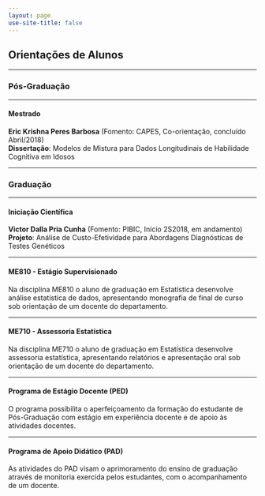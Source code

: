 ```yaml
---
layout: page
use-site-title: false
---
```


<link rel="stylesheet" href="https://use.fontawesome.com/releases/v5.2.0/css/all.css" integrity="sha384-hWVjflwFxL6sNzntih27bfxkr27PmbbK/iSvJ+a4+0owXq79v+lsFkW54bOGbiDQ" crossorigin="anonymous">

## <i class="fas fa-users"></i> Orientações de Alunos

----

### Pós-Graduação

----

#### Mestrado

**Eric Krishna Peres Barbosa** (Fomento: CAPES, Co-orientação, concluído Abril/2018) <br />
**Dissertação**: Modelos de Mistura para Dados Longitudinais de Habilidade Cognitiva em Idosos

----

### Graduação

----

#### Iniciação Científica

**Victor Dalla Pria Cunha** (Fomento: PIBIC, Início 2S2018, em andamento) <br />
**Projeto**: Análise de Custo-Efetividade para Abordagens Diagnósticas de Testes Genéticos

----

#### ME810 - Estágio Supervisionado
Na disciplina ME810 o aluno de graduação em Estatística desenvolve análise estatística de dados, apresentando monografia de final de curso sob orientação de um docente do departamento.

----

#### ME710 - Assessoria Estatística
Na disciplina ME710 o aluno de graduação em Estatística desenvolve assessoria estatística, apresentando relatórios e apresentação oral sob orientação de um docente do departamento.

----

#### Programa de Estágio Docente (PED)
O programa possibilita o aperfeiçoamento da formação do estudante de Pós-Graduação com estágio em experiência docente e de apoio às atividades docentes.

----

#### Programa de Apoio Didático (PAD)
As atividades do PAD visam o aprimoramento do ensino de graduação através de monitoria exercida pelos estudantes, com o acompanhamento de um docente.
